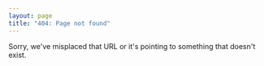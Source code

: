 ```yaml
---
layout: page
title: "404: Page not found"
---
```


Sorry, we've misplaced that URL or it's pointing to something that doesn't exist.
